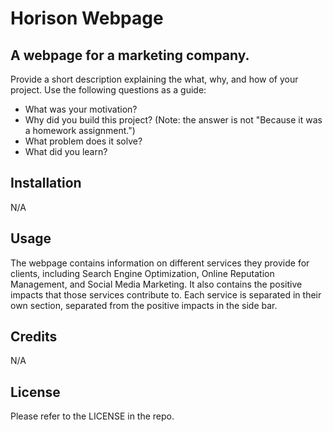 # Horison Webpage
## A webpage for a marketing company.

Provide a short description explaining the what, why, and how of your project. Use the following questions as a guide:

- What was your motivation?
- Why did you build this project? (Note: the answer is not "Because it was a homework assignment.")
- What problem does it solve?
- What did you learn?

## Installation

N/A

## Usage

The webpage contains information on different services they provide for clients, including Search Engine Optimization, Online Reputation Management, and Social Media Marketing. It also contains the positive impacts that those services contribute to. Each service is separated in their own section, separated from the positive impacts in the side bar.

## Credits

N/A

## License

Please refer to the LICENSE in the repo.